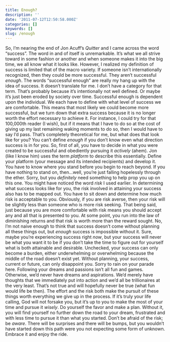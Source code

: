 ```yaml
---
title: Enough?
description: ''
date: '2011-07-12T12:50:58.000Z'
categories: []
keywords: []
slug: /enough
---
```

So, I’m nearing the end of Jon Acuff’s _Quitter_ and I came across the word “success”. The word in and of itself is unremarkable. It’s what we all strive toward in some fashion or another and when someone makes it into the big time, we all know what it looks like. However, I realized my definition of success is limited that of the macro variety. If someone isn’t internationally recognized, then they could be more successful. They aren’t successful _enough_.
The words “successful enough” are really my hang up with the idea of success. It doesn’t translate for me. I don’t have a category for that term. That’s probably because it’s intentionally not well defined. Or maybe it’s just been eroded by society over time.
Successful enough is dependent upon the individual. We each have to define with what level of success we are comfortable. This means that most likely we could become more successful, but we turn down that extra success because it is no longer worth the effort necessary to achieve it. For instance, I could try for that 100,000th reader (I wish), but if it means that I have to do so at the cost of giving up my last remaining waking moments to do so, then I would have to say I’d pass. That’s completely theoretical for me, but what does that look like for you?
You can’t define _enough_ if you don’t know even what direction success is in for you. So, first of all, you have to decide in what you were created to be successful and obediently pursuing it _actively_ (ahem). Jon (like I know him) uses the term _platform_ to describe this essentially. Define your platform (your message and its intended recipients) and develop it. You have to know where you stand before you begin to reach beyond. If you have nothing to stand on, then…well, you’re just falling hopelessly through the ether. Sorry, but you _definitely_ need something to help prop you up on this one.
You might have noticed the word _risk_ I used earlier. In determining what success looks like for you, the risk involved in attaining your success also has to be mapped out. You have to sit down and determine how much risk is acceptable to you. Obviously, if you are risk averse, then your risk will be slightly less than someone who is more risk seeking. That being said, just because you are more comfortable with risk means you should accept any and all that is presented to you. At some point, you run into the law of diminishing returns and that risk is worth more than the reward sought.
No, I’m not naive enough to think that success doesn’t come without planning all these things out, but _enough_ success is impossible without it. Sure, maybe you’re experiencing success right _now_, but your success will never be what you want it to be if you don’t take the time to figure out for yourself what is both attainable and desirable. Unchecked, your success can only become a burden, either underwhelming or overwhelming because the middle of the road doesn’t exist yet. Without planning, your success, current or future, can only disappoint you. Sorry to rain on your parade here.
Following your dreams and passions isn’t all fun and games. Otherwise, we’d never have dreams and aspirations. We’d merely have thoughts that we immediately put into action and we’d all be trillionaires at the very least. That’s not true and will hopefully never be true (what fun would life be then). The effort and the risk both make the pursuit of these things worth everything we give up in the process. If it’s truly your life calling, God will not forsake you, but it’s up to you to make the most of your time and pursue it _wisely_. Do yourself the favor and make a plan. Without it, you will find yourself no further down the road to your dream, frustrated and with less time to pursue it than what you started. Don’t be afraid of the risk; be _aware_. There will be surprises and there will be bumps, but you wouldn’t have started down this path were you not expecting some form of unknown. Embrace it and enjoy the ride.
